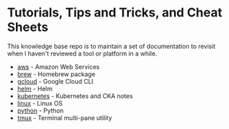 # Tutorials, Tips and Tricks, and Cheat Sheets

This knowledge base repo is to maintain a set of documentation to revisit when I haven't reviewed a tool or platform in a while. 

- [aws](aws) - Amazon Web Services 
- [brew](brew) - Homebrew package 
- [gcloud](gcloud) - Google Cloud CLI
- [helm](helm) - Helm
- [kubernetes](k8s) - Kubernetes and CKA notes
- [linux](linux) - Linux OS
- [python](python) - Python
- [tmux](tmux) - Terminal multi-pane utility